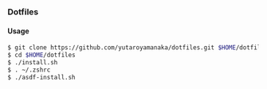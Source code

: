 ### Dotfiles

#### Usage

```sh
$ git clone https://github.com/yutaroyamanaka/dotfiles.git $HOME/dotfiles
$ cd $HOME/dotfiles
$ ./install.sh
$ . ~/.zshrc
$ ./asdf-install.sh
```
